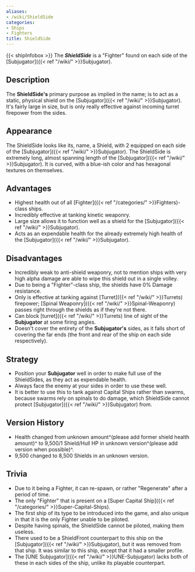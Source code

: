 ```yaml
---
aliases:
- /wiki/ShieldSide
categories:
- Ships
- Fighters
title: ShieldSide
---
```


{{< shipInfobox >}} The **_ShieldSide_** is a "Fighter" found on each side of the [Subjugator]({{< ref "/wiki/" >}}Subjugator).

## Description

The **ShieldSide's** primary purpose as implied in the name; is to act as a static, physical shield on the [Subjugator]({{< ref "/wiki/" >}}Subjugator). It's fairly large in size, but is only really effective against incoming turret firepower from the sides.

## Appearance

The ShieldSide looks like its, name, a Shield, with 2 equipped on each side of the [Subjugator]({{< ref "/wiki/" >}}Subjugator). The ShieldSide is extremely long, almost spanning length of the [Subjugator]({{< ref "/wiki/" >}}Subjugator). It is curved, with a blue-ish color and has hexagonal textures on themselves.

## Advantages

- Highest health out of all [Fighter]({{< ref "/categories/" >}}Fighters)-class ships.
- Incredibly effective at tanking kinetic weaponry.
- Large size allows it to function well as a shield for the [Subjugator]({{< ref "/wiki/" >}}Subjugator).
- Acts as an expendable health for the already extremely high health of the [Subjugator]({{< ref "/wiki/" >}}Subjugator).

## Disadvantages

- Incredibly weak to anti-shield weaponry, not to mention ships with very high alpha damage are able to wipe this shield out in a single volley.
- Due to being a "Fighter"-class ship, the shields have 0% Damage resistance.
- Only is effective at tanking against [Turret]({{< ref "/wiki/" >}}Turrets) firepower; [Spinal Weaponry]({{< ref "/wiki/" >}}Spinal-Weaponry) passes right through the shields as if they're not there.
- Can block [turret]({{< ref "/wiki/" >}}Turrets) line of sight of the **Subjugator** at some firing angles.
- Doesn't cover the entirety of the **Subjugator's** sides, as it falls short of covering the far ends (the front and rear of the ship on each side respectively).

## Strategy

- Position your **Subjugator** well in order to make full use of the ShieldSides, as they act as expendable health.
- Always face the enemy at your sides in order to use these well.
- It is better to use this to tank against Capital Ships rather than swarms, because swarms rely on spinals to do damage, which ShieldSide cannot protect [Subjugator]({{< ref "/wiki/" >}}Subjugator) from.

## Version History 

- Health changed from unknown amount^(please add former shield health amount)^ to 9,500/1 Shield/Hull HP in unknown version^(please add version when possible)^.
- 9,500 changed to 8,500 Shields in an unknown version.

## Trivia

- Due to it being a Fighter, it can re-spawn, or rather "Regenerate" after a period of time.
- The only "Fighter" that is present on a [Super Capital Ship]({{< ref "/categories/" >}}Super-Capital-Ships).
- The first ship of its type to be introduced into the game, and also unique in that it is the only Fighter unable to be piloted.
- Despite having spinals, the ShieldSide cannot be piloted, making them useless.
- There used to be a ShieldFront counterpart to this ship on the [Subjugator]({{< ref "/wiki/" >}}Subjugator), but it was removed from that ship. It was similar to this ship, except that it had a smaller profile.
- The [UNE Subjugator]({{< ref "/wiki/" >}}UNE-Subjugator) lacks both of these in each sides of the ship, unlike its playable counterpart.